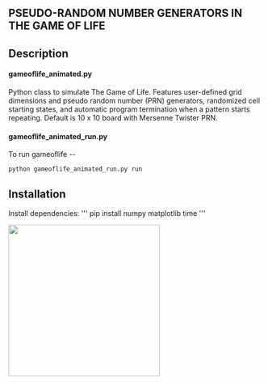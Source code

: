 ## PSEUDO-RANDOM NUMBER GENERATORS IN THE GAME OF LIFE 

## Description
#### gameoflife_animated.py
Python class to simulate The Game of Life. Features user-defined grid dimensions and pseudo random number (PRN) generators, randomized cell starting states, and automatic program termination when a pattern starts repeating. Default is 10 x 10 board with Mersenne Twister PRN.

#### gameoflife_animated_run.py
To run gameoflife -- 
```
python gameoflife_animated_run.py run
```

## Installation
Install dependencies:
'''
pip install numpy matplotlib time
'''

<img src="https://github.com/user-attachments/assets/a8ec2ab5-f36d-4132-a44f-c90d6135e435" width="300"/>

